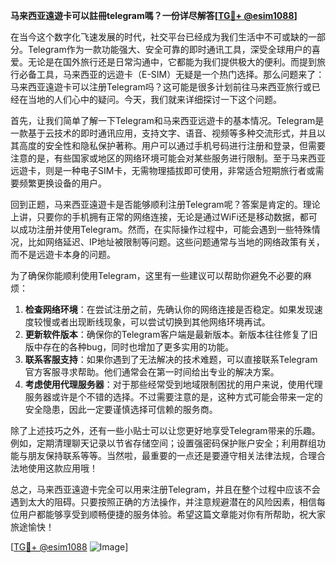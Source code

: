 **马来西亚遠遊卡可以註冊telegram嗎？一份详尽解答[[TG💪+ @esim1088](https://t.me/s/esim1088)]**

在当今这个数字化飞速发展的时代，社交平台已经成为我们生活中不可或缺的一部分。Telegram作为一款功能强大、安全可靠的即时通讯工具，深受全球用户的喜爱。无论是在国外旅行还是日常沟通中，它都能为我们提供极大的便利。而提到旅行必备工具，马来西亚的远遊卡（E-SIM）无疑是一个热门选择。那么问题来了：马来西亚遠遊卡可以注册Telegram吗？这可能是很多计划前往马来西亚旅行或已经在当地的人们心中的疑问。今天，我们就来详细探讨一下这个问题。

首先，让我们简单了解一下Telegram和马来西亚远遊卡的基本情况。Telegram是一款基于云技术的即时通讯应用，支持文字、语音、视频等多种交流形式，并且以其高度的安全性和隐私保护著称。用户可以通过手机号码进行注册和登录，但需要注意的是，有些国家或地区的网络环境可能会对某些服务进行限制。至于马来西亚远遊卡，则是一种电子SIM卡，无需物理插拔即可使用，非常适合短期旅行者或需要频繁更换设备的用户。

回到正题，马来西亚遠遊卡是否能够顺利注册Telegram呢？答案是肯定的。理论上讲，只要你的手机拥有正常的网络连接，无论是通过WiFi还是移动数据，都可以成功注册并使用Telegram。然而，在实际操作过程中，可能会遇到一些特殊情况，比如网络延迟、IP地址被限制等问题。这些问题通常与当地的网络政策有关，而不是远遊卡本身的问题。

为了确保你能顺利使用Telegram，这里有一些建议可以帮助你避免不必要的麻烦：

1. **检查网络环境**：在尝试注册之前，先确认你的网络连接是否稳定。如果发现速度较慢或者出现断线现象，可以尝试切换到其他网络环境再试。
2. **更新软件版本**：确保你的Telegram客户端是最新版本。新版本往往修复了旧版中存在的各种bug，同时也增加了更多实用的功能。
3. **联系客服支持**：如果你遇到了无法解决的技术难题，可以直接联系Telegram官方客服寻求帮助。他们通常会在第一时间给出专业的解决方案。
4. **考虑使用代理服务器**：对于那些经常受到地域限制困扰的用户来说，使用代理服务器或许是个不错的选择。不过需要注意的是，这种方式可能会带来一定的安全隐患，因此一定要谨慎选择可信赖的服务商。

除了上述技巧之外，还有一些小贴士可以让您更好地享受Telegram带来的乐趣。例如，定期清理聊天记录以节省存储空间；设置强密码保护账户安全；利用群组功能与朋友保持联系等等。当然啦，最重要的一点还是要遵守相关法律法规，合理合法地使用这款应用哦！

总之，马来西亚遠遊卡完全可以用来注册Telegram，并且在整个过程中应该不会遇到太大的阻碍。只要按照正确的方法操作，并注意规避潜在的风险因素，相信每位用户都能够享受到顺畅便捷的服务体验。希望这篇文章能对你有所帮助，祝大家旅途愉快！

[[TG💪+ @esim1088](https://t.me/s/esim1088) ![Image](https://i.postimg.cc/4NQfJmqS/Snipaste-2025-05-13-00-14-12.png)]